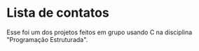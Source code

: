 # Lista de contatos
Esse foi um dos projetos feitos em grupo usando C na disciplina "Programação Estruturada". 
